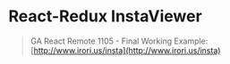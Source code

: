# React-Redux InstaViewer

> GA React Remote 1105 - Final
Working Example: [http://www.irori.us/insta](http://www.irori.us/insta)